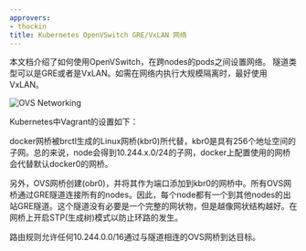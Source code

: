 ```yaml
---
approvers:
- thockin
title: Kubernetes OpenVSwitch GRE/VxLAN 网络
---
```


本文档介绍了如何使用OpenVSwitch，在跨nodes的pods之间设置网络。
隧道类型可以是GRE或者是VxLAN。如需在网络内执行大规模隔离时，最好使用VxLAN。

![OVS Networking](/images/docs/ovs-networking.png)

Kubernetes中Vagrant的设置如下：

docker网桥被brctl生成的Linux网桥(kbr0)所代替，kbr0是具有256个地址空间的子网。总的来说，node会得到10.244.x.0/24的子网，docker上配置使用的网桥会代替默认docker0的网桥。

另外，OVS网桥创建(obr0)，并将其作为端口添加到kbr0的网桥中。所有OVS网桥通过GRE隧道连接所有的nodes。因此，每个node都有一个到其他nodes的出站GRE隧道。这个隧道没有必要是一个完整的网状物，但是越像网状结构越好。在网桥上开启STP(生成树)模式以防止环路的发生。

路由规则允许任何10.244.0.0/16通过与隧道相连的OVS网桥到达目标。




